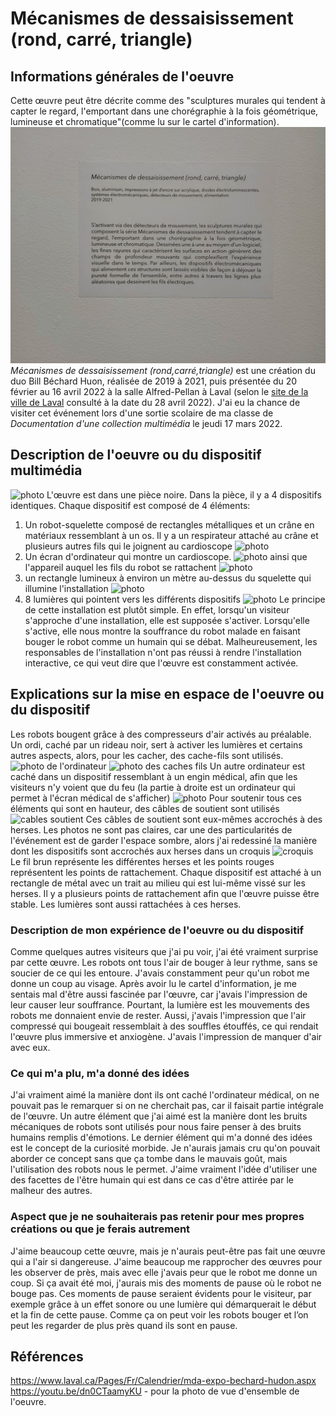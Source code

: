 # Mécanismes de dessaisissement (rond, carré, triangle)

## Informations générales de l'oeuvre
Cette œuvre peut être décrite comme des "sculptures murales qui tendent à capter le regard, l'emportant dans une chorégraphie à la fois géométrique, lumineuse et chromatique"(comme lu sur le cartel d'information).
![photo](medias/photos_png/mecanismes_dessaisissement_cartel.png)
*Mécanismes de dessaisissement (rond,carré,triangle)* est une création du duo Bill Béchard Huon, réalisée de 2019 à 2021, puis présentée du 20 février au 16 avril 2022 à la salle Alfred-Pellan à Laval (selon le [site de la ville de Laval](laval.ca/Pages/Fr/Calendrier/mda-vernissage-bechard-hudon.aspx) consulté à la date du 28 avril 2022). J'ai eu la chance de visiter cet événement lors d'une sortie scolaire de ma classe de *Documentation d'une collection multimédia* le jeudi 17 mars 2022.

## Description de l'oeuvre ou du dispositif multimédia
![photo](photos/bian_icu_installation_visiteur.jpg)
L'œuvre est dans une pièce noire. Dans la pièce, il y a 4 dispositifs identiques. Chaque dispositif est composé de 4 éléments: 
1. Un robot-squelette composé de rectangles métalliques et un crâne en matériaux ressemblant à un os. Il y a un respirateur attaché au crâne et plusieurs autres fils qui le joignent au cardioscope ![photo](photos/bian_icu_robot_proche.jpg)
2. Un écran d'ordinateur qui montre un cardioscope. ![photo](photos/bian_icu_ecran_medical.jpg) ainsi que l'appareil auquel les fils du robot se rattachent ![photo](photos/bian_icu_fonctionnement.jpg)
3. un rectangle lumineux à environ un mètre au-dessus du squelette qui illumine l'installation ![photo](photos/bian_icu_robot_lumiere_ecran_medical.jpg)
4. 8 lumières qui pointent vers les différents dispositifs ![photo](photos/bian_icu_installation_lumieres.jpg)
Le principe de cette installation est plutôt simple. En effet, lorsqu'un visiteur s'approche d'une installation, elle est supposée s'activer. Lorsqu'elle s'active, elle nous montre la souffrance du robot malade en faisant bouger le robot comme un humain qui se débat. Malheureusement, les responsables de l'installation n'ont pas réussi à rendre l'installation interactive, ce qui veut dire que l'œuvre est constamment activée.

## Explications sur la mise en espace de l'oeuvre ou du dispositif 
Les robots bougent grâce à des compresseurs d'air activés au préalable. Un ordi, caché par un rideau noir, sert à activer les lumières et certains autres aspects, alors, pour les cacher, des cache-fils sont utilisés. ![photo de l'ordinateur](photos/bian_icu_ordinateur.jpg) ![photo des caches fils](photos/bian_icu_cache_fils.jpg) Un autre ordinateur est caché dans un dispositif ressemblant à un engin médical, afin que les visiteurs n'y voient que du feu (la partie à droite est un ordinateur qui permet à l'écran médical de s'afficher) ![photo](photos/bian_icu_fonctionnement.jpg) Pour soutenir tous ces éléments qui sont en hauteur, des câbles de soutient sont utilisés ![cables soutient](photos/bian_icu_cable_soutient.jpg) Ces câbles de soutient sont eux-mêmes accrochés à des herses. Les photos ne sont pas claires, car une des particularités de l'événement est de garder l'espace sombre, alors j'ai redessiné la manière dont les dispositifs sont accrochés aux herses dans un croquis ![croquis](croquis/bian_icu_croquis.png) Le fil brun représente les différentes herses et les points rouges représentent les points de rattachement. Chaque dispositif est attaché à un rectangle de métal avec un trait au milieu qui est lui-même vissé sur les herses. Il y a plusieurs points de rattachement afin que l'œuvre puisse être stable. Les lumières sont aussi rattachées à ces herses.


### Description de mon expérience de l'oeuvre ou du dispositif
Comme quelques autres visiteurs que j'ai pu voir, j'ai été vraiment surprise par cette œuvre. Les robots ont tous l'air de bouger à leur rythme, sans se soucier de ce qui les entoure. J'avais constamment peur qu'un robot me donne un coup au visage. Après avoir lu le cartel d'information, je me sentais mal d'être aussi fascinée par l'œuvre, car j'avais l'impression de leur causer leur souffrance. Pourtant, la lumière est les mouvements des robots me donnaient envie de rester. Aussi, j'avais l'impression que l'air compressé qui bougeait ressemblait à des souffles étouffés, ce qui rendait l'œuvre plus immersive et anxiogène. J'avais l'impression de manquer d'air avec eux.

### Ce qui m'a plu, m'a donné des idées
J'ai vraiment aimé la manière dont ils ont caché l'ordinateur médical, on ne pouvait pas le remarquer si on ne cherchait pas, car il faisait partie intégrale de l'œuvre. Un autre élément que j'ai aimé est la manière dont les bruits mécaniques de robots sont utilisés pour nous faire penser à des bruits humains remplis d'émotions. Le dernier élément qui m'a donné des idées est le concept de la curiosité morbide. Je n'aurais jamais cru qu'on pouvait aborder ce concept sans que ça tombe dans le mauvais goût, mais l'utilisation des robots nous le permet. J'aime vraiment l'idée d'utiliser une des facettes de l'être humain qui est dans ce cas d'être attirée par le malheur des autres.

### Aspect que je ne souhaiterais pas retenir pour mes propres créations ou que je ferais autrement

J'aime beaucoup cette œuvre, mais je n'aurais peut-être pas fait une œuvre qui a l'air si dangereuse. J'aime beaucoup me rapprocher des œuvres pour les observer de près, mais avec elle j'avais peur que le robot me donne un coup. Si ça avait été moi, j'aurais mis des moments de pause où le robot ne bouge pas. Ces moments de pause seraient évidents pour le visiteur, par exemple grâce à un effet sonore ou une lumière qui démarquerait le début et la fin de cette pause. Comme ça on peut voir les robots bouger et l’on peut les regarder de plus près quand ils sont en pause.

## Références
https://www.laval.ca/Pages/Fr/Calendrier/mda-expo-bechard-hudon.aspx
https://youtu.be/dn0CTaamyKU - pour la photo de vue d'ensemble de l'oeuvre.
